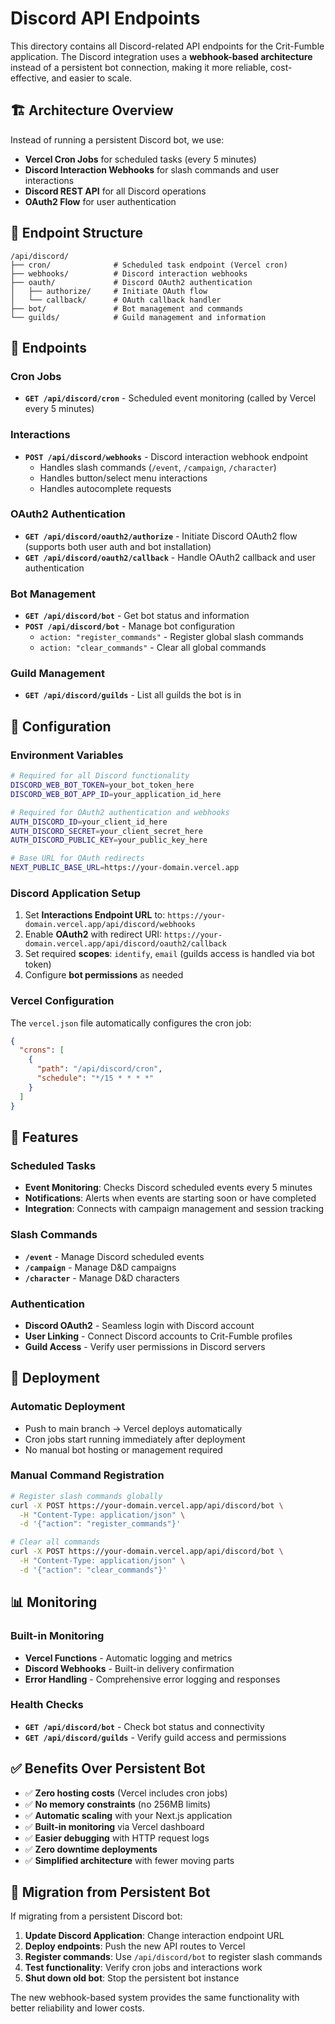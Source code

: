# Discord API Endpoints

This directory contains all Discord-related API endpoints for the Crit-Fumble application. The Discord integration uses a **webhook-based architecture** instead of a persistent bot connection, making it more reliable, cost-effective, and easier to scale.

## 🏗️ Architecture Overview

Instead of running a persistent Discord bot, we use:
- **Vercel Cron Jobs** for scheduled tasks (every 5 minutes)
- **Discord Interaction Webhooks** for slash commands and user interactions
- **Discord REST API** for all Discord operations
- **OAuth2 Flow** for user authentication

## 📁 Endpoint Structure

```
/api/discord/
├── cron/              # Scheduled task endpoint (Vercel cron)
├── webhooks/          # Discord interaction webhooks  
├── oauth/             # Discord OAuth2 authentication
│   ├── authorize/     # Initiate OAuth flow
│   └── callback/      # OAuth callback handler
├── bot/               # Bot management and commands
└── guilds/            # Guild management and information
```

## 🔗 Endpoints

### Cron Jobs
- **`GET /api/discord/cron`** - Scheduled event monitoring (called by Vercel every 5 minutes)

### Interactions
- **`POST /api/discord/webhooks`** - Discord interaction webhook endpoint
  - Handles slash commands (`/event`, `/campaign`, `/character`)
  - Handles button/select menu interactions
  - Handles autocomplete requests

### OAuth2 Authentication
- **`GET /api/discord/oauth2/authorize`** - Initiate Discord OAuth2 flow (supports both user auth and bot installation)
- **`GET /api/discord/oauth2/callback`** - Handle OAuth2 callback and user authentication

### Bot Management
- **`GET /api/discord/bot`** - Get bot status and information
- **`POST /api/discord/bot`** - Manage bot configuration
  - `action: "register_commands"` - Register global slash commands
  - `action: "clear_commands"` - Clear all global commands

### Guild Management
- **`GET /api/discord/guilds`** - List all guilds the bot is in

## 🔧 Configuration

### Environment Variables
```bash
# Required for all Discord functionality
DISCORD_WEB_BOT_TOKEN=your_bot_token_here
DISCORD_WEB_BOT_APP_ID=your_application_id_here

# Required for OAuth2 authentication and webhooks
AUTH_DISCORD_ID=your_client_id_here
AUTH_DISCORD_SECRET=your_client_secret_here
AUTH_DISCORD_PUBLIC_KEY=your_public_key_here

# Base URL for OAuth redirects
NEXT_PUBLIC_BASE_URL=https://your-domain.vercel.app
```

### Discord Application Setup
1. Set **Interactions Endpoint URL** to: `https://your-domain.vercel.app/api/discord/webhooks`
2. Enable **OAuth2** with redirect URI: `https://your-domain.vercel.app/api/discord/oauth2/callback`
3. Set required **scopes**: `identify`, `email` (guilds access is handled via bot token)
4. Configure **bot permissions** as needed

### Vercel Configuration
The `vercel.json` file automatically configures the cron job:

```json
{
  "crons": [
    {
      "path": "/api/discord/cron",
      "schedule": "*/15 * * * *"
    }
  ]
}
```

## 🎯 Features

### Scheduled Tasks
- **Event Monitoring**: Checks Discord scheduled events every 5 minutes
- **Notifications**: Alerts when events are starting soon or have completed
- **Integration**: Connects with campaign management and session tracking

### Slash Commands
- **`/event`** - Manage Discord scheduled events
- **`/campaign`** - Manage D&D campaigns  
- **`/character`** - Manage D&D characters

### Authentication
- **Discord OAuth2** - Seamless login with Discord account
- **User Linking** - Connect Discord accounts to Crit-Fumble profiles
- **Guild Access** - Verify user permissions in Discord servers

## 🚀 Deployment

### Automatic Deployment
- Push to main branch → Vercel deploys automatically
- Cron jobs start running immediately after deployment
- No manual bot hosting or management required

### Manual Command Registration
```bash
# Register slash commands globally
curl -X POST https://your-domain.vercel.app/api/discord/bot \
  -H "Content-Type: application/json" \
  -d '{"action": "register_commands"}'

# Clear all commands
curl -X POST https://your-domain.vercel.app/api/discord/bot \
  -H "Content-Type: application/json" \
  -d '{"action": "clear_commands"}'
```

## 📊 Monitoring

### Built-in Monitoring
- **Vercel Functions** - Automatic logging and metrics
- **Discord Webhooks** - Built-in delivery confirmation
- **Error Handling** - Comprehensive error logging and responses

### Health Checks
- **`GET /api/discord/bot`** - Check bot status and connectivity
- **`GET /api/discord/guilds`** - Verify guild access and permissions

## ✅ Benefits Over Persistent Bot

- ✅ **Zero hosting costs** (Vercel includes cron jobs)
- ✅ **No memory constraints** (no 256MB limits)
- ✅ **Automatic scaling** with your Next.js application
- ✅ **Built-in monitoring** via Vercel dashboard
- ✅ **Easier debugging** with HTTP request logs
- ✅ **Zero downtime deployments** 
- ✅ **Simplified architecture** with fewer moving parts

## 🔄 Migration from Persistent Bot

If migrating from a persistent Discord bot:

1. **Update Discord Application**: Change interaction endpoint URL
2. **Deploy endpoints**: Push the new API routes to Vercel
3. **Register commands**: Use `/api/discord/bot` to register slash commands
4. **Test functionality**: Verify cron jobs and interactions work
5. **Shut down old bot**: Stop the persistent bot instance

The new webhook-based system provides the same functionality with better reliability and lower costs.